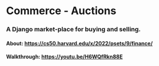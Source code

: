 # Commerce - Auctions

### A Django market-place for buying and selling. 
#### About: https://cs50.harvard.edu/x/2022/psets/9/finance/
#### Walkthrough: https://youtu.be/H6WQfRkn88E
